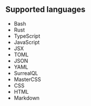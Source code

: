 ## Supported languages

- Bash
- Rust
- TypeScript
- JavaScript
- JSX
- TOML
- JSON
- YAML
- SurrealQL
- MasterCSS
- CSS
- HTML
- Markdown